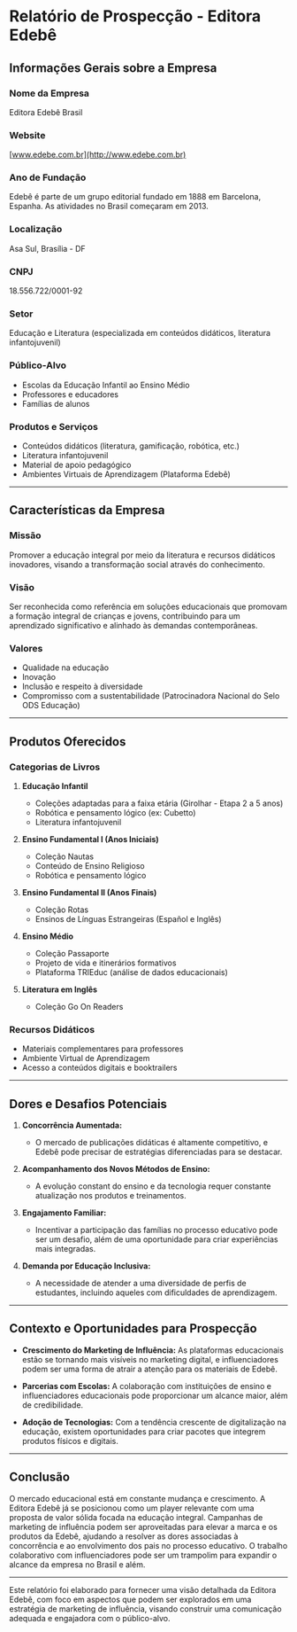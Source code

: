 # Relatório de Prospecção - Editora Edebê

## Informações Gerais sobre a Empresa

### Nome da Empresa
Editora Edebê Brasil

### Website
[www.edebe.com.br](http://www.edebe.com.br)

### Ano de Fundação
Edebê é parte de um grupo editorial fundado em 1888 em Barcelona, Espanha. As atividades no Brasil começaram em 2013.

### Localização
Asa Sul, Brasília - DF

### CNPJ
18.556.722/0001-92

### Setor
Educação e Literatura (especializada em conteúdos didáticos, literatura infantojuvenil)

### Público-Alvo
- Escolas da Educação Infantil ao Ensino Médio
- Professores e educadores
- Famílias de alunos

### Produtos e Serviços
- Conteúdos didáticos (literatura, gamificação, robótica, etc.)
- Literatura infantojuvenil
- Material de apoio pedagógico
- Ambientes Virtuais de Aprendizagem (Plataforma Edebê)

---

## Características da Empresa

### Missão
Promover a educação integral por meio da literatura e recursos didáticos inovadores, visando a transformação social através do conhecimento.

### Visão
Ser reconhecida como referência em soluções educacionais que promovam a formação integral de crianças e jovens, contribuindo para um aprendizado significativo e alinhado às demandas contemporâneas.

### Valores
- Qualidade na educação
- Inovação
- Inclusão e respeito à diversidade
- Compromisso com a sustentabilidade (Patrocinadora Nacional do Selo ODS Educação)

---

## Produtos Oferecidos

### Categorias de Livros
1. **Educação Infantil**
   - Coleções adaptadas para a faixa etária (Girolhar - Etapa 2 a 5 anos)
   - Robótica e pensamento lógico (ex: Cubetto)
   - Literatura infantojuvenil

2. **Ensino Fundamental I (Anos Iniciais)**
   - Coleção Nautas
   - Conteúdo de Ensino Religioso
   - Robótica e pensamento lógico

3. **Ensino Fundamental II (Anos Finais)**
   - Coleção Rotas
   - Ensinos de Línguas Estrangeiras (Español e Inglês)

4. **Ensino Médio**
   - Coleção Passaporte
   - Projeto de vida e itinerários formativos
   - Plataforma TRIEduc (análise de dados educacionais)

5. **Literatura em Inglês**
   - Coleção Go On Readers

### Recursos Didáticos
- Materiais complementares para professores
- Ambiente Virtual de Aprendizagem
- Acesso a conteúdos digitais e booktrailers

---

## Dores e Desafios Potenciais

1. **Concorrência Aumentada:**
   - O mercado de publicações didáticas é altamente competitivo, e Edebê pode precisar de estratégias diferenciadas para se destacar.

2. **Acompanhamento dos Novos Métodos de Ensino:**
   - A evolução constant do ensino e da tecnologia requer constante atualização nos produtos e treinamentos.

3. **Engajamento Familiar:**
   - Incentivar a participação das famílias no processo educativo pode ser um desafio, além de uma oportunidade para criar experiências mais integradas.

4. **Demanda por Educação Inclusiva:**
   - A necessidade de atender a uma diversidade de perfis de estudantes, incluindo aqueles com dificuldades de aprendizagem.

---

## Contexto e Oportunidades para Prospecção

- **Crescimento do Marketing de Influência:** As plataformas educacionais estão se tornando mais visíveis no marketing digital, e influenciadores podem ser uma forma de atrair a atenção para os materiais de Edebê.
  
- **Parcerias com Escolas:** A colaboração com instituições de ensino e influenciadores educacionais pode proporcionar um alcance maior, além de credibilidade.

- **Adoção de Tecnologias:** Com a tendência crescente de digitalização na educação, existem oportunidades para criar pacotes que integrem produtos físicos e digitais.

---

## Conclusão

O mercado educacional está em constante mudança e crescimento. A Editora Edebê já se posicionou como um player relevante com uma proposta de valor sólida focada na educação integral. Campanhas de marketing de influência podem ser aproveitadas para elevar a marca e os produtos da Edebê, ajudando a resolver as dores associadas à concorrência e ao envolvimento dos pais no processo educativo. O trabalho colaborativo com influenciadores pode ser um trampolim para expandir o alcance da empresa no Brasil e além.

---

Este relatório foi elaborado para fornecer uma visão detalhada da Editora Edebê, com foco em aspectos que podem ser explorados em uma estratégia de marketing de influência, visando construir uma comunicação adequada e engajadora com o público-alvo.
